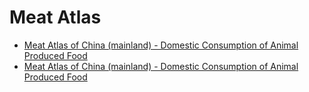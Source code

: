 # Meat Atlas

- [Meat Atlas of China (mainland) - Domestic Consumption of Animal Produced Food](_posts/2019-12-15-MeatAtlas_ChinaMainland_DomesticFoodConsumption.md)
- [Meat Atlas of China (mainland) - Domestic Consumption of Animal Produced Food](_posts/2019-12-18-MeatAtlas_ChinaMainland_DomesticAnimalProduction.md)